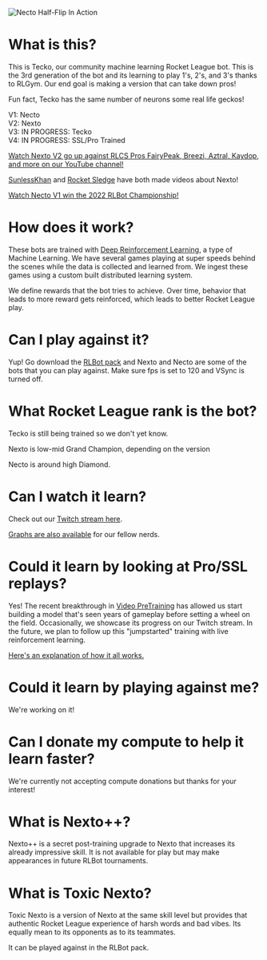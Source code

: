 
![Necto Half-Flip In Action](https://github.com/Rolv-Arild/Necto/blob/master/nectoGifs/nectoHalfFlip.gif)


# What is this?

This is Tecko, our community machine learning Rocket League bot. 
This is the 3rd generation of the bot and its learning to play 1's, 2's, and 3's thanks to RLGym.
Our end goal is making a version that can take down pros!

Fun fact, Tecko has the same number of neurons some real life geckos!

V1: Necto <br/>
V2: Nexto <br/>
V3: IN PROGRESS: Tecko <br/>
V4: IN PROGRESS: SSL/Pro Trained<br/>


[Watch Nexto V2 go up against RLCS Pros FairyPeak, Breezi, Aztral, Kaydop, and more on our YouTube channel!](https://www.youtube.com/c/RLGym/videos)

[SunlessKhan](https://www.youtube.com/watch?v=owhz5RSX0go) and [Rocket Sledge](https://www.youtube.com/watch?v=LO4h8djNB50&t=387s)
have both made videos about Nexto!

[Watch Necto V1 win the 2022 RLBot Championship!](https://youtu.be/XVIxZA6gFRI?t=13753)

# How does it work?

These bots are trained with [Deep Reinforcement Learning](https://wiki.pathmind.com/deep-reinforcement-learning), 
a type of Machine Learning. We have several games playing at super speeds behind the scenes while the data is collected and learned from.
We ingest these games using a custom built distributed learning system.

We define rewards that the bot tries to achieve. Over time, behavior that leads to more reward gets reinforced, which leads to 
better Rocket League play.

# Can I play against it? 

Yup! Go download the [RLBot pack](https://rlbot.org/) and Nexto and Necto are some of the bots that you can play against.
 Make sure fps is set to 120 and VSync is turned off.


# What Rocket League rank is the bot?

Tecko is still being trained so we don't yet know.

Nexto is low-mid Grand Champion, depending on the version

Necto is around high Diamond. 



# Can I watch it learn?

Check out our [Twitch stream here](https://www.twitch.tv/rlgym).

[Graphs are also available](https://wandb.ai/rolv-arild/rocket-learn) for our fellow nerds.


# Could it learn by looking at Pro/SSL replays?

Yes! The recent breakthrough in [Video PreTraining](https://arxiv.org/abs/2206.11795) has allowed us start building a model that's seen years of gameplay before
setting a wheel on the field. Occasionally, we showcase its progress on our Twitch stream. In the future, we plan to follow up this "jumpstarted" training with live reinforcement learning.

[Here's an explanation of how it all works.](https://www.youtube.com/watch?v=oz5yZc9ULAc)


# Could it learn by playing against me?

We're working on it! 


# Can I donate my compute to help it learn faster?

We're currently not accepting compute donations but thanks for your interest!


# What is Nexto++?

Nexto++ is a secret post-training upgrade to Nexto that increases its already impressive skill. It is not available for play but may make appearances in future RLBot tournaments.


# What is Toxic Nexto?

Toxic Nexto is a version of Nexto at the same skill level but provides that authentic Rocket League experience of harsh words and bad vibes. Its equally mean to its opponents as to its teammates.

It can be played against in the RLBot pack.



